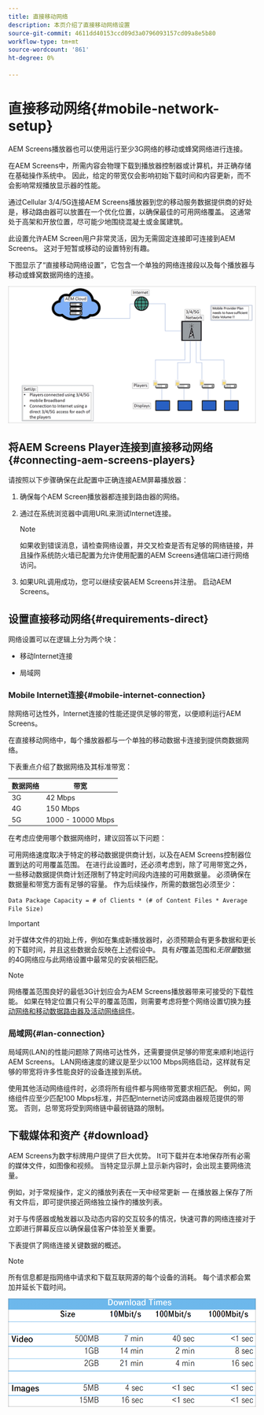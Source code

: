 ```yaml
---
title: 直接移动网络
description: 本页介绍了直接移动网络设置
source-git-commit: 4611dd40153ccd09d3a0796093157cd09a8e5b80
workflow-type: tm+mt
source-wordcount: '861'
ht-degree: 0%

---
```



# 直接移动网络{#mobile-network-setup}

AEM Screens播放器也可以使用运行至少3G网络的移动或蜂窝网络进行连接。

在AEM Screens中，所需内容会物理下载到播放器控制器或计算机，并正确存储在基础操作系统中。 因此，给定的带宽仅会影响初始下载时间和内容更新，而不会影响常规播放显示器的性能。

通过Cellular 3/4/5G连接AEM Screens播放器到您的移动服务数据提供商的好处是，移动路由器可以放置在一个优化位置，以确保最佳的可用网络覆盖。 这通常处于高架和开放位置，尽可能少地围绕混凝土或金属建筑。

此设置允许AEM Screen用户非常灵活，因为无需固定连接即可连接到AEM Screens。 这对于短暂或移动的设置特别有趣。

下图显示了“直接移动网络设置”，它包含一个单独的网络连接段以及每个播放器与移动或蜂窝数据网络的连接。

![](/help/using/assets/direct-mobile-1.png)

## 将AEM Screens Player连接到直接移动网络{#connecting-aem-screens-players}

请按照以下步骤确保在此配置中正确连接AEM屏幕播放器：

1. 确保每个AEM Screen播放器都连接到路由器的网络。

1. 通过在系统浏览器中调用URL来测试Internet连接。

   >[!NOTE]
   >如果收到错误消息，请检查网络设置，并交叉检查是否有足够的网络链接，并且操作系统防火墙已配置为允许使用配置的AEM Screens通信端口进行网络访问。

1. 如果URL调用成功，您可以继续安装AEM Screens并注册。 启动AEM Screens。

## 设置直接移动网络{#requirements-direct}

网络设置可以在逻辑上分为两个块：

* 移动Internet连接

* 局域网

### Mobile Internet连接{#mobile-internet-connection}

除网络可达性外，Internet连接的性能还提供足够的带宽，以便顺利运行AEM Screens。

在直接移动网络中，每个播放器都与一个单独的移动数据卡连接到提供商数据网络。

下表重点介绍了数据网络及其标准带宽：

| 数据网络 | 带宽 |
|--- |--- |
| 3G | 42 Mbps |
| 4G | 150 Mbps |
| 5G | 1000 - 10000 Mbps |

在考虑应使用哪个数据网络时，建议回答以下问题：

可用网络速度取决于特定的移动数据提供商计划，以及在AEM Screens控制器位置到达的可用覆盖范围。
在进行此设置时，还必须考虑到，除了可用带宽之外，一些移动数据提供商计划还限制了特定时间段内连接的可用数据量。 必须确保在数据量和带宽方面有足够的容量。
作为后续操作，所需的数据包必须至少：

`Data Package Capacity = # of Clients * (# of Content Files * Average File Size)`


>[!IMPORTANT]
>对于媒体文件的初始上传，例如在集成新播放器时，必须预期会有更多数据和更长的下载时间，并且这些数据会反映在上述假设中。 具有&#x200B;*好*&#x200B;覆盖范围和&#x200B;*无限量*&#x200B;数据的4G网络应与此网络设置中最常见的安装相匹配。

>[!NOTE]
>网络覆盖范围良好的最低3G计划应会为AEM Screens播放器带来可接受的下载性能。 如果在特定位置只有公平的覆盖范围，则需要考虑将整个网络设置切换为[移动网络和移动数据路由器及活动网络组件](/help/using/mobile-network-router.md)。


### 局域网{#lan-connection}

局域网(LAN)的性能问题除了网络可达性外，还需要提供足够的带宽来顺利地运行AEM Screens。 LAN网络速度的建议是至少以100 Mbps网络启动，这样就有足够的带宽将许多性能良好的设备连接到系统。

使用其他活动网络组件时，必须将所有组件都与网络带宽要求相匹配。 例如，网络组件应至少匹配100 Mbps标准，并匹配Internet访问或路由器规范提供的带宽。 否则，总带宽将受到网络链中最弱链路的限制。

## 下载媒体和资产 {#download}

AEM Screens为数字标牌用户提供了巨大优势。 It可下载并在本地保存所有必需的媒体文件，如图像和视频。 当特定显示屏上显示新内容时，会出现主要网络流量。

例如，对于常规操作，定义的播放列表在一天中经常更新 — 在播放器上保存了所有文件后，即可提供接近网络独立操作的播放列表。

对于与传感器或触发器以及动态内容的交互较多的情况，快速可靠的网络连接对于立即进行屏幕反应以确保最佳客户体验至关重要。

下表提供了网络连接关键数据的概述。

>[!NOTE]
>
>所有信息都是指网络中请求和下载互联网源的每个设备的消耗。 每个请求都会累加并延长下载时间。

![](/help/using/assets/download-times-mobile.png)



